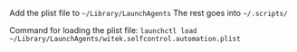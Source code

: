 Add the plist file to `~/Library/LaunchAgents`
The rest goes into `~/.scripts/`

Command for loading the plist file: `launchctl load ~/Library/LaunchAgents/witek.selfcontrol.automation.plist`
